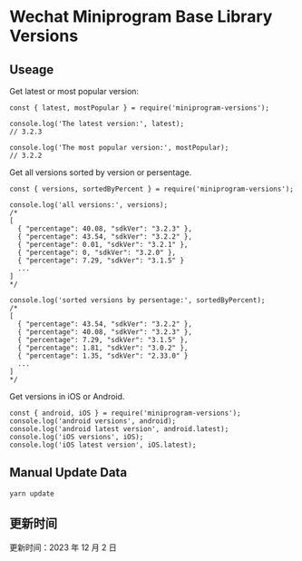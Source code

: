 
# Wechat Miniprogram Base Library Versions

## Useage

Get latest or most popular version:

```;
const { latest, mostPopular } = require('miniprogram-versions');

console.log('The latest version:', latest);
// 3.2.3

console.log('The most popular version:', mostPopular);
// 3.2.2

```

Get all versions sorted by version or persentage.

```
const { versions, sortedByPercent } = require('miniprogram-versions');

console.log('all versions:', versions);
/*
[
  { "percentage": 40.08, "sdkVer": "3.2.3" },
  { "percentage": 43.54, "sdkVer": "3.2.2" },
  { "percentage": 0.01, "sdkVer": "3.2.1" },
  { "percentage": 0, "sdkVer": "3.2.0" },
  { "percentage": 7.29, "sdkVer": "3.1.5" }
  ...
]
*/

console.log('sorted versions by persentage:', sortedByPercent);
/*
[
  { "percentage": 43.54, "sdkVer": "3.2.2" },
  { "percentage": 40.08, "sdkVer": "3.2.3" },
  { "percentage": 7.29, "sdkVer": "3.1.5" },
  { "percentage": 1.81, "sdkVer": "3.0.2" },
  { "percentage": 1.35, "sdkVer": "2.33.0" }
  ...
]
*/
```

Get versions in iOS or Android.

```
const { android, iOS } = require('miniprogram-versions');
console.log('android versions', android);
console.log('android latest version', android.latest);
console.log('iOS versions', iOS);
console.log('iOS latest version', iOS.latest);
```

## Manual Update Data

```
yarn update
```

## 更新时间

更新时间：2023 年 12 月 2 日
